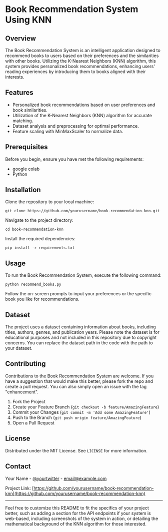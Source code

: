 # Book Recommendation System Using KNN

## Overview
The Book Recommendation System is an intelligent application designed to recommend books to users based on their preferences and the similarities with other books. Utilizing the K-Nearest Neighbors (KNN) algorithm, this system provides personalized book recommendations, enhancing users' reading experiences by introducing them to books aligned with their interests.

## Features
- Personalized book recommendations based on user preferences and book similarities.
- Utilization of the K-Nearest Neighbors (KNN) algorithm for accurate matching.
- Dataset analysis and preprocessing for optimal performance.
- Feature scaling with MinMaxScaler to normalize data.

## Prerequisites
Before you begin, ensure you have met the following requirements:
- google colab
- Python

## Installation
Clone the repository to your local machine:
```
git clone https://github.com/yourusername/book-recommendation-knn.git
```
Navigate to the project directory:
```
cd book-recommendation-knn
```
Install the required dependencies:
```
pip install -r requirements.txt
```

## Usage
To run the Book Recommendation System, execute the following command:
```
python recommend_books.py
```
Follow the on-screen prompts to input your preferences or the specific book you like for recommendations.

## Dataset
The project uses a dataset containing information about books, including titles, authors, genres, and publication years. Please note the dataset is for educational purposes and not included in this repository due to copyright concerns. You can replace the dataset path in the code with the path to your dataset.

## Contributing
Contributions to the Book Recommendation System are welcome. If you have a suggestion that would make this better, please fork the repo and create a pull request. You can also simply open an issue with the tag "enhancement".
1. Fork the Project
2. Create your Feature Branch (`git checkout -b feature/AmazingFeature`)
3. Commit your Changes (`git commit -m 'Add some AmazingFeature'`)
4. Push to the Branch (`git push origin feature/AmazingFeature`)
5. Open a Pull Request

## License
Distributed under the MIT License. See `LICENSE` for more information.

## Contact
Your Name - [@yourtwitter](https://twitter.com/yourtwitter) - email@example.com

Project Link: [https://github.com/yourusername/book-recommendation-knn](https://github.com/yourusername/book-recommendation-knn)

---

Feel free to customize this README to fit the specifics of your project better, such as adding a section for the API endpoints if your system is web-based, including screenshots of the system in action, or detailing the mathematical background of the KNN algorithm for those interested.
